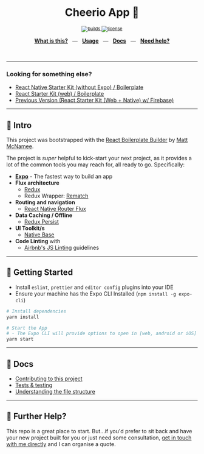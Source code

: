 <div align="center">
  <h1>Cheerio App 🐰</h1>
  <p></p>
  <sup>
    <a href="https://github.com/mcnamee/react-native-expo-starter-kit/actions">
      <img src="https://img.shields.io/endpoint.svg?url=https%3A%2F%2Factions-badge.atrox.dev%2Fmcnamee%2Freact-native-expo-starter-kit%2Fbadge%3Fref%3Dmaster&style=flat" alt="builds" />
    </a>
    <a href="/LICENSE">
      <img src="https://img.shields.io/github/license/mcnamee/react-native-expo-starter-kit?style=flat-square" alt="license" />
    </a>
  </sup>
  <br />
  <p align="center">
    <a href="#-intro"><b>What is this?</b></a>
    &nbsp;&nbsp;&mdash;&nbsp;&nbsp;
    <a href="#-getting-started"><b>Usage</b></a>
    &nbsp;&nbsp;&mdash;&nbsp;&nbsp;
    <a href="#-docs"><b>Docs</b></a>
    &nbsp;&nbsp;&mdash;&nbsp;&nbsp;
    <a href="#-further-help"><b>Need help?</b></a>
  </p>
  <br />
</div>

---

### Looking for something else?

- [React Native Starter Kit (without Expo) / Boilerplate](https://github.com/mcnamee/react-native-starter-kit)
- [React Starter Kit (web) / Boilerplate](https://github.com/mcnamee/react-starter-kit)
- [Previous Version (React Starter Kit (Web + Native) w/ Firebase)](https://github.com/mcnamee/react-native-starter-kit/tree/archive/v3)

---

## 👋 Intro

This project was bootstrapped with the [React Boilerplate Builder](https://github.com/mcnamee/react-native-boilerplate-builder) by [Matt McNamee](https://mcnam.ee).

The project is _super_ helpful to kick-start your next project, as it provides a lot of the common tools you may reach for, all ready to go. Specifically:

- __[Expo](https://expo.io/)__ - The fastest way to build an app
- __Flux architecture__
    - [Redux](https://redux.js.org/docs/introduction/)
    - Redux Wrapper: [Rematch](https://github.com/rematch/rematch)
- __Routing and navigation__
    - [React Native Router Flux](https://github.com/aksonov/react-native-router-flux)
- __Data Caching / Offline__
    - [Redux Persist](https://github.com/rt2zz/redux-persist)
- __UI Toolkit/s__
    - [Native Base](https://nativebase.io/)
- __Code Linting__ with
    - [Airbnb's JS Linting](https://github.com/airbnb/javascript) guidelines

---

## 🚀 Getting Started

 - Install `eslint`, `prettier` and `editor config` plugins into your IDE
 - Ensure your machine has the Expo CLI Installed (`npm install -g expo-cli`)

```bash
# Install dependencies
yarn install

# Start the App
# - The Expo CLI will provide options to open in [web, android or iOS]
yarn start
```

---

## 📖 Docs

- [Contributing to this project](documentation/contributing.md)
- [Tests & testing](documentation/testing.md)
- [Understanding the file structure](documentation/file-structure.md)

---

## 👊 Further Help?

This repo is a great place to start. But...if you'd prefer to sit back and have your new project built for you or just need some consultation, [get in touch with me directly](https://mcnam.ee) and I can organise a quote.

